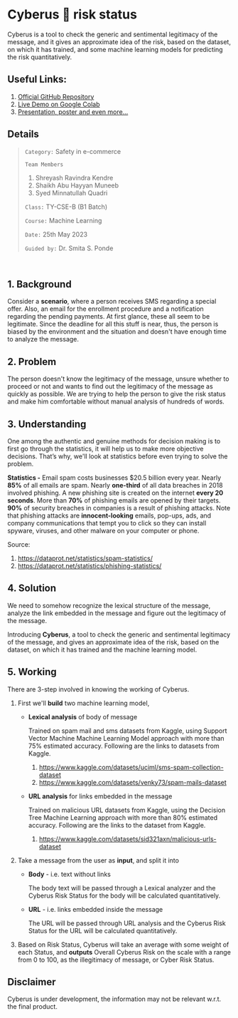 # Cyberus :anger: risk status

Cyberus is a tool to check the generic and sentimental legitimacy of the message, and it gives an approximate idea of the risk, based on the dataset, on which it has trained, and some machine learning models for predicting the risk quantitatively.

## Useful Links:
1. [Official GitHub Repository](https://github.com/s-m-quadri/cyberus)
2. [Live Demo on Google Colab](https://colab.research.google.com/drive/1J_3JlpL9DHryn6nlHMCr4JqvgNGI21-n?usp=share_link)
3. [Presentation, poster and even more...](https://drive.google.com/drive/folders/1CEb8xgVjot8ixARXqxRpRWmdF381Sxgp?usp=share_link) 

## Details

> `Category:` Safety in e-commerce
>
> `Team Members`
> 1. Shreyash Ravindra Kendre
> 2. Shaikh Abu Hayyan Muneeb
> 3. Syed Minnatullah Quadri
>
> `Class:` TY-CSE-B (B1 Batch)
>
> `Course:` Machine Learning
>
> `Date:` 25th May 2023
>
> `Guided by:` Dr. Smita S. Ponde

<br/>

## 1. Background

Consider a **scenario**, where a person receives SMS regarding a special offer. Also, an email for the enrollment procedure and a notification regarding the pending payments. At first glance, these all seem to be legitimate. Since the deadline for all this stuff is near, thus, the person is biased by the environment and the situation and doesn't have enough time to analyze the message.
	
## 2. Problem

The person doesn't know the legitimacy of the message, unsure whether to proceed or not and wants to find out the legitimacy of the message as quickly as possible. We are trying to help the person to give the risk status and make him comfortable without manual analysis of hundreds of words.

## 3. Understanding

One among the authentic and genuine methods for  decision making is to first go through the statistics, it will help us to make more objective decisions. That’s why, we'll look at statistics before even trying to solve the problem.

**Statistics -** Email spam costs businesses $20.5 billion every year. Nearly **85%** of all emails are spam. Nearly **one-third** of all data breaches in 2018 involved phishing. A new phishing site is created on the internet **every 20 seconds**. More than **70%** of phishing emails are opened by their targets. **90%** of security breaches in companies is a result of phishing attacks. Note that phishing attacks are **innocent-looking** emails, pop-ups, ads, and company communications that tempt you to click so they can install spyware, viruses, and other malware on your computer or phone.

Source:
 
1. https://dataprot.net/statistics/spam-statistics/ 
2. https://dataprot.net/statistics/phishing-statistics/

## 4. Solution

We need to somehow recognize the lexical structure of the message, analyze the link embedded in the message and figure out the legitimacy of the message.
 
Introducing **Cyberus**, a tool to check the generic and sentimental legitimacy of the message, and gives an approximate idea of the risk, based on the dataset, on which it has trained and the machine learning model.

## 5. Working

There are 3-step involved in knowing the working of Cyberus.

1. First we'll **build** two machine learning model, 

	* **Lexical analysis** of body of message
		
		Trained on spam mail and sms datasets from Kaggle, using Support Vector Machine Machine Learning Model approach with more than 75% estimated accuracy. Following are the links to datasets from Kaggle.
		
		1. https://www.kaggle.com/datasets/uciml/sms-spam-collection-dataset
		2. https://www.kaggle.com/datasets/venky73/spam-mails-dataset
		
	* **URL analysis** for links embedded in the message

		Trained on malicious URL datasets from Kaggle, using the Decision Tree Machine Learning approach with more than 80% estimated accuracy. Following are the links to the dataset from Kaggle.

		1. https://www.kaggle.com/datasets/sid321axn/malicious-urls-dataset

2. Take a message from the user as **input**, and split it into
	
	* **Body** - i.e. text without links

		The body text will be passed through a Lexical analyzer and the Cyberus Risk Status for the body will be calculated quantitatively.

	* **URL** - i.e. links embedded inside the message

		The URL will be passed through URL analysis and the Cyberus Risk Status for the URL will be calculated quantitatively.

3. Based on Risk Status, Cyberus will take an average with some weight of each Status, and **outputs** Overall Cyberus Risk on the scale with a range from 0 to 100, as the illegitimacy of message, or Cyber Risk Status.

## Disclaimer

Cyberus is under development, the information may not be relevant w.r.t. the final product.
